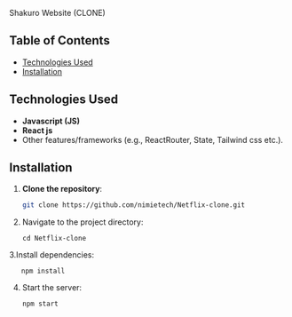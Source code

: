 
Shakuro Website (CLONE)

## Table of Contents
- [Technologies Used](#technologies-used)
- [Installation](#installation)

## Technologies Used
- **Javascript (JS)**
- **React js**
- Other features/frameworks (e.g., ReactRouter, State, Tailwind css etc.).

## Installation

1. **Clone the repository**:
   ```bash
   git clone https://github.com/nimietech/Netflix-clone.git

2. Navigate to the project directory:

       cd Netflix-clone

3.Install dependencies:

       npm install
      
4. Start the server:

       npm start
   
